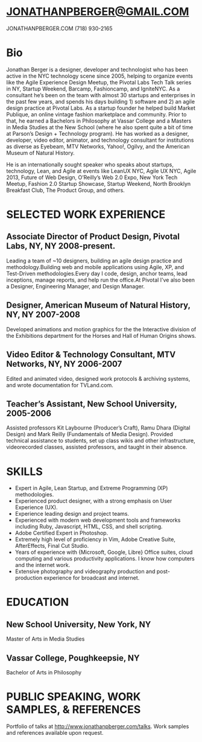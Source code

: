 # JONATHANPBERGER@GMAIL.COM
JONATHANPBERGER.COM
(718) 930-2165

# Bio

Jonathan Berger is a designer, developer and technologist who has been active in the NYC technology scene since 2005, helping to organize events like the Agile Experience Design Meetup, the Pivotal Labs Tech Talk series in NY, Startup Weekend, Barcamp, Fashioncamp, and IgniteNYC. As a consultant he’s been on the team with almost 30 startups and enterprises in the past few years, and spends his days building 1) software and 2) an agile design practice at Pivotal Labs. As a startup founder he helped build Market Publique, an online vintage fashion marketplace and community. Prior to that, he earned a Bachelors in Philosophy at Vassar College and a Masters in Media Studies at the New School (where he also spent quite a bit of time at Parson’s Design + Technology program). He has worked as a designer, developer, video editor, animator, and technology consultant for institutions as diverse as Eyebeam, MTV Networks, Yahoo!, Ogilvy, and the American Museum of Natural History.

He is an internationally sought speaker who speaks about startups, technology, Lean, and Agile at events like LeanUX NYC, Agile UX NYC, Agile 2013, Future of Web Design, O’Reilly’s Web 2.0 Expo, New York Tech Meetup, Fashion 2.0 Startup Showcase, Startup Weekend, North Brooklyn Breakfast Club, The Product Group, and others.

# SELECTED WORK EXPERIENCE  

## Associate Director of Product Design, Pivotal Labs, NY, NY 2008-present.
Leading a team of ~10 designers, building an agile design practice and methodology.Building web and mobile applications using Agile, XP, and Test-Driven methodologies.Every day I code, design, anchor teams, lead inceptions, manage reports, and help run the office.At Pivotal I’ve also been a Designer, Engineering Manager, and Design Manager.

## Designer,  American Museum of Natural History, NY, NY 2007-2008
Developed animations and motion graphics for the the Interactive division of the Exhibitions department for the Horses and Hall of Human Origins shows.

## Video Editor & Technology Consultant, MTV Networks, NY, NY 2006-2007
Edited and animated video, designed work protocols & archiving systems, and wrote documentation for TVLand.com.

## Teacher’s Assistant, New School University, 2005-2006
Assisted professors Kit Laybourne (Producer’s Craft), Ramu Dhara (Digital Design) and Mark Reilly (Fundamentals of Media Design).  Provided technical assistance to students, set up class wikis and other infrastructure,  videorecorded classes,  assisted professors, and taught in their absence.

# SKILLS

- Expert in Agile, Lean Startup, and Extreme Programming (XP) methodologies.
- Experienced product designer, with a strong emphasis on User Experience (UX).
- Experience leading design and project teams.
- Experienced with modern web development tools and frameworks including Ruby, Javascript, HTML, CSS, and shell scripting.
- Adobe Certified Expert in Photoshop.
- Extremely high level of proficiency in Vim, Adobe Creative Suite, AfterEffects, Final Cut Studio.
- Years of experience with {Microsoft, Google, Libre} Office suites, cloud computing and various productivity applications. I know how computers and the internet work.
- Extensive photography and videography production and post-production experience for broadcast and internet.

# EDUCATION

## New School University, New York, NY 
Master of Arts in Media Studies

## Vassar College, Poughkeepsie, NY
Bachelor of Arts in Philosophy

# PUBLIC SPEAKING, WORK SAMPLES, & REFERENCES
Portfolio of talks at http://www.jonathanpberger.com/talks. Work samples and references available upon request. 



